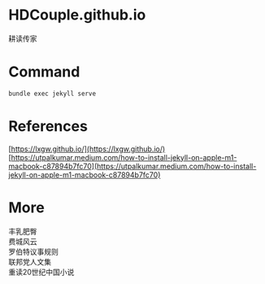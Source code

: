 # HDCouple.github.io
耕读传家


# Command
```sh
bundle exec jekyll serve
```

# References
[https://lxgw.github.io/](https://lxgw.github.io/)  
[https://utpalkumar.medium.com/how-to-install-jekyll-on-apple-m1-macbook-c87894b7fc70](https://utpalkumar.medium.com/how-to-install-jekyll-on-apple-m1-macbook-c87894b7fc70)  

# More
丰乳肥臀  
费城风云  
罗伯特议事规则  
联邦党人文集  
重读20世纪中国小说  
